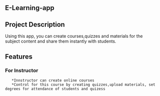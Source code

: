## E-Learning-app

## Project Description
   Using this app, you can create courses,quizzes and materials for the subject content and share them instantly with students.

## Features
   ### For Instructor
       *Innstructor can create online courses  
       *Control for this course by creating quizzes,upload materials, set degrees for attendance of students and quizess
   
